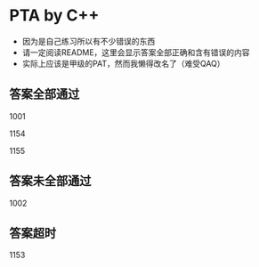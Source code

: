 # PTA by C++

+ 因为是自己练习所以有不少错误的东西
+ 请一定阅读README，这里会显示答案全部正确和含有错误的内容
+ 实际上应该是甲级的PAT，然而我懒得改名了（难受QAQ）


## 答案全部通过
1001

1154

1155

## 答案未全部通过
1002

## 答案超时
1153
